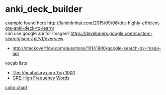 # anki_deck_builder
example found here http://lyminhnhat.com/2015/09/06/the-highly-efficient-gre-anki-deck-to-learn/  
can use google api for images? https://developers.google.com/custom-search/json-api/v1/overview  
- http://stackoverflow.com/questions/10141800/google-search-by-image-api  

vocab lists
- [The Vocabulary.com Top 1000](https://www.vocabulary.com/lists/52473)
- [GRE High Frequency Words](https://www.vocabulary.com/lists/194479)

[color chart](http://htmlcolorcodes.com/color-chart/)
